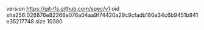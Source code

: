 version https://git-lfs.github.com/spec/v1
oid sha256:026876e82266e076a04aa9f74420a29c9cfadb180e34c6b9451b941e35217748
size 10380
